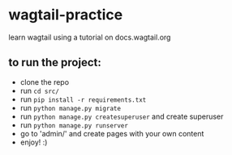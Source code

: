 # wagtail-practice
learn wagtail using a tutorial on docs.wagtail.org

## to run the project:

- clone the repo
- run `cd src/`
- run `pip install -r requirements.txt`
- run `python manage.py migrate`
- run `python manage.py createsuperuser` and create superuser
- run `python manage.py runserver`
- go to 'admin/' and create pages with your own content
- enjoy! :)